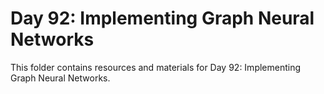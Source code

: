 # Day 92: Implementing Graph Neural Networks

This folder contains resources and materials for Day 92: Implementing Graph Neural Networks.